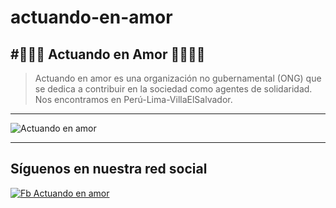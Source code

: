 # actuando-en-amor
#🧡💛💚  Actuando en Amor 🖤🤎💜💙
------------
> Actuando en amor es una organización no gubernamental (ONG) que se dedica a contribuir en la sociedad como agentes de solidaridad. Nos encontramos en Perú-Lima-VillaElSalvador.

---
![Actuando en amor](https://i.postimg.cc/fbnh6vf1/asd.png "Actuando en amor")

------------
## Síguenos en nuestra red social

[![Fb Actuando en amor](https://i.postimg.cc/kg5c7rfb/facebook.png "Fb Actuando en amor")](http://https://www.facebook.com/Actuando-en-Amor-105056454315696 "Fb Actuando en amor")
